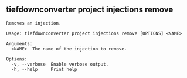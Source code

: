 ## tiefdownconverter project injections remove

```
Removes an injection.

Usage: tiefdownconverter project injections remove [OPTIONS] <NAME>

Arguments:
  <NAME>  The name of the injection to remove.

Options:
  -v, --verbose  Enable verbose output.
  -h, --help     Print help
```

